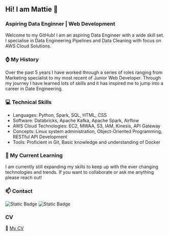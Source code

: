 ## Hi! I am Mattie 👋

### Aspiring Data Enginner | Web Development

Welcome to my GitHub! I am an aspiring Data Engineer with a wide skill set. I specialise in Data Engineering Pipelines and Data Cleaning with focus on AWS Cloud Solutions.

### ⌚ My History
Over the past 5 years I have worked through a series of roles ranging from Marketing specialist to my most recent of Junior Web Developer. Through my journey I have learned lots of skills and it has inspired me to jump into a career in Date Engineering. 

### 💻 Technical Skills
- Languages: Python, Spark, SQL, HTML, CSS
- Software: Databricks, Apache Kafka, Apache Spark, Airflow
- AWS Cloud Technologies: EC2, MWAA, S3, IAM, Kinesis, API Gateway
- Concepts: Linux system administration, Object-Oriented Programming, RESTful API Development
- Tools: Proficient in Git, Basic knowledge and understanding of Docker

### 🌱 My Current Learning
I am currently still expanding my skills to keep up with the ever changing technologies and trends. If you want to collaborate or ask me anything please reach out! 

### 📫 Contact 
![Static Badge](https://img.shields.io/badge/Mattie-blue?style=flat&logo=linkedin&logoColor=white&link=https%3A%2F%2Fwww.linkedin.com%2Fin%2Fmattie-malling)
![Static Badge](https://img.shields.io/badge/Mattie-red?style=flat&logo=gmail&logoColor=white&link=https%3A%2F%2Fwww.linkedin.com%2Fin%2Fmattie-malling)

### CV
📎 [My CV](https://github.com/mattsam1234/mattsam1234/CV.pdf)
